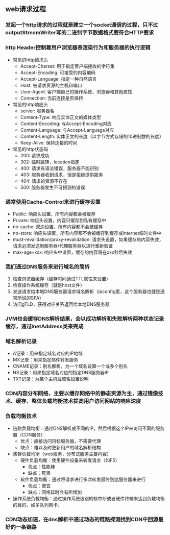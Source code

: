 ## web请求过程

### 发起一个http请求的过程就是建立一个socket通信的过程，只不过outputStreamWriter写的二进制字节数据格式要符合HTTP要求

### http Header控制着用户浏览器恶渲染行为和服务器的执行逻辑
  - 常见的http请求头
    - Accept-Charset: 用于指定客户端接收的字符集
    - Accept-Encoding: 可接受的内容编码
    - Accept-Language: 指定一种自然语言
    - Host: 被请求资源的主机和端口
    - User-Agent: 客户端自己的操作系统，浏览器和其他属性
    - Connection: 当前连接是否保持
  - 常见的http响应头
    - server: 服务器名
    - Content-Type: 响应实体正文的媒体类型
    - Content-Encoding: 与Accept-Encoding对应
    - Content-Language: 与Accept-Language对应
    - Content-Length: 实体正文的长度（以字节方式存储的10进制数的长度）
    - Keep-Alive: 保持连接的时间
  - 常见的http状态码
    - 200: 请求成功
    - 302: 临时跳转，location指定
    - 400: 请求有语法错误，服务器不能识别
    - 403: 服务器收到请求，但是拒绝提供服务
    - 404: 请求的资源不存在
    - 500: 服务器发生不可预测的错误

### 通常使用Cache-Control来进行缓存设置
  - Public: 响应头设置，所有内容都会被缓存
  - Private: 响应头设置，内容只缓存到私有缓存中
  - no-cache: 双边设置，所有内容都不会被缓存
  - no-store: 响应头设置，所有内容都不会被缓存到缓存或internet临时文件中
  - must-revalidation/proxy-revalidation: 请求头设置，如果缓存的内容失效，请求必须发送到服务器/代理服务器以进行重新验证
  - max-age=xxx: 响应头中设置，缓存的内容将在xxx秒后失效

### 我们通过DNS服务来进行域名的简析
  1. 检查浏览器缓存（缓存时间通过TTL属性来设置）
  2. 检查操作系统缓存（就是host文件）
  3. 发送请求给本地DNS服务器请求域名解析（ipconfig里，这个服务器也就是通常所说的SPA）
  4. 访问gTLD，获得对应关系返回给本地DNS服务器

### JVM也会缓存DNS解析结果，会以成功解析和失败解析两种状态记录缓存，通过InetAddress类来完成

### 域名解析记录
  - A记录：用来指定域名对应的IP地址
  - MX记录：用来指定邮件转发服务
  - CNAME记录：别名解析，为一个域名设置一个或多个别名
  - NS记录：用来指定域名对应的指定DNS服务器IP
  - TXT记录：为某个主机或域名设置说明

### CDN内容分布网络，主要以缓存网络中的静态资源为主，通过镜像技术、缓存、整体负载均衡技术提高用户访问网站的响应速度

### 负载均衡技术
  - 链路负载均衡：通过DNS解析成不同的IP，然后根据这个IP来访问不同的服务器（CDN服务）
    - 优点：直接访问目标服务器，不需要代理
    - 缺点：难以及时更新用户的域名解析结构
  - 集群负载均衡（web服务，分布式服务主要内容）
    - 硬件负载均衡：使用硬件设备来转发请求（如F5）
      - 优点：性能棒
      - 缺点：死贵
    - 软件负载均衡：通过将请求进行多次转发最终到达服务器来进行
      - 优点：便宜
      - 缺点：网络延时会有所增加
  - 操作系统负载均衡：通过操作系统级别的软中断或者硬件终端来达到负载均衡的目的，如多队列网卡。

### CDN动态加速，在dns解析中通过动态的链路探测找到CDN中回源最好的一条链路 